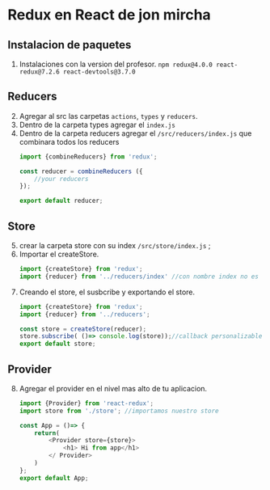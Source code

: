 # Redux en React de jon mircha
## Instalacion de paquetes
1. Instalaciones con la version del profesor. `npm redux@4.0.0 react-redux@7.2.6 react-devtools@3.7.0`

## Reducers
2. Agregar al src las carpetas `actions`, `types` y `reducers`.
3. Dentro de la carpeta types agregar el `index.js`
4. Dentro de la carpeta reducers agregar el `/src/reducers/index.js` que combinara todos los reducers
    ```js
    import {combineReducers} from 'redux';

    const reducer = combineReducers ({
        //your reducers
    });

    export default reducer;
    ```
## Store
5. crear la carpeta store con su index `/src/store/index.js` ;
6. Importar el createStore.
    ```js
    import {createStore} from 'redux';
    import {reducer} from '../reducers/index' //con nombre index no es necesario ponerlo
    ```
7. Creando el store, el susbcribe y exportando el store.
    ```js
    import {createStore} from 'redux';
    import {reducer} from '../reducers';

    const store = createStore(reducer);
    store.subscribe( ()=> console.log(store));//callback personalizable
    export default store;
    ```

## Provider
8. Agregar el provider en el nivel mas alto de tu aplicacion.
    ```js
    import {Provider} from 'react-redux';
    import store from './store'; //importamos nuestro store

    const App = ()=> {
        return(
            <Provider store={store}>
                <h1> Hi from app</h1>
            </ Provider>
        )
    };
    export default App;
    ```